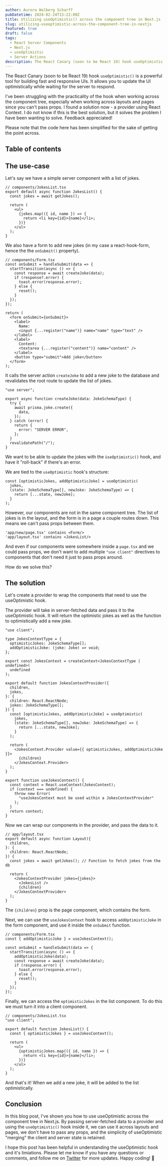 ```yaml
---
author: Aurora Walberg Scharff
pubDatetime: 2024-02-24T15:22:00Z
title: Utilizing useOptimistic() across the component tree in Next.js
slug: utilizing-useoptimistic-across-the-component-tree-in-nextjs
featured: true
draft: false
tags:
  - React Server Components
  - Next.js
  - useOptimistic
  - Server Actions
description: The React Canary (soon to be React 19) hook useOptimistic is a powerful tool for building fast and responsive UIs. It allows you to update the UI optimistically while waiting for the server to respond. In this blog post, I'll show you how to use useOptimistic across the component tree in Next.js.
---
```


The React Canary (soon to be React 19) hook `useOptimistic()` is a powerful tool for building fast and responsive UIs. It allows you to update the UI optimistically while waiting for the server to respond.

I've been struggling with the practicality of the hook when working across the component tree, especially when working across layouts and pages since you can't pass props. I found a solution now - a provider using React Context. I do not know if this is the best solution, but it solves the problem I have been wanting to solve. Feedback appreciated!

Please note that the code here has been simplified for the sake of getting the point across.

## Table of contents

## The use-case

Let's say we have a simple server component with a list of jokes.

```tsx
// components/JokesList.tsx
export default async function JokesList() {
  const jokes = await getJokes();

  return (
    <ul>
      {jokes.map(({ id, name }) => {
        return <li key={id}>{name}</li>;
      })}
    </ul>
  );
}
```

We also have a form to add new jokes (in my case a react-hook-form, hence the the `onSubmit()` property).

```tsx
// components/Form.tsx
const onSubmit = handleSubmit(data => {
  startTransition(async () => {
    const response = await createJoke(data);
    if (response?.error) {
      toast.error(response.error);
    } else {
      reset();
    }
  });
});

return (
  <form onSubmit={onSubmit}>
    <label>
      Name:
      <input {...register("name")} name="name" type="text" />
    </label>
    <label>
      Content:
      <textarea {...register("content")} name="content" />
    </label>
    <button type="submit">Add joke</button>
  </form>
);
```

It calls the server action `createJoke` to add a new joke to the database and revalidates the root route to update the list of jokes.

```tsx
"use server";

export async function createJoke(data: JokeSchemaType) {
  try {
    await prisma.joke.create({
      data,
    });
  } catch (error) {
    return {
      error: "SERVER ERROR",
    };
  }
  revalidatePath("/");
}
```

We want to be able to update the jokes with the `ùseOptimistic()` hook, and have it "roll-back" if there's an error.

We are tied to the `useOptimistic` hook's structure:

```tsx
const [optimisticJokes, addOptimisticJoke] = useOptimistic(
  jokes,
  (state: JokeSchemaType[], newJoke: JokeSchemaType) => {
    return [...state, newJoke];
  }
);
```

However, our components are not in the same component tree. The list of jokes is in the layout, and the form is in a page a couple routes down. This means we can't pass props between them.

```tsx
'app/new/page.tsx' contains <Form/>
'app/layout.tsx' contains <JokesList/>
```

And even if our components were somewhere inside a `page.tsx` and we could pass props, we don't want to add multiple `"use client"` directives to components that don't need it just to pass props around.

How do we solve this?

## The solution

Let's create a provider to wrap the components that need to use the useOptimistic hook.

The provider will take in server-fetched data and pass it to the useOptimistic hook. It will return the optimistic jokes as well as the function to optimistically add a new joke.

```tsx
"use client";

type JokesContextType = {
  optimisticJokes: JokeSchemaType[];
  addOptimisticJoke: (joke: Joke) => void;
};

export const JokesContext = createContext<JokesContextType | undefined>(
  undefined
);

export default function JokesContextProvider({
  children,
  jokes,
}: {
  children: React.ReactNode;
  jokes: JokeSchemaType[];
}) {
  const [optimisticJokes, addOptimisticJoke] = useOptimistic(
    jokes,
    (state: JokeSchemaType[], newJoke: JokeSchemaType) => {
      return [...state, newJoke];
    }
  );

  return (
    <JokesContext.Provider value={{ optimisticJokes, addOptimisticJoke }}>
      {children}
    </JokesContext.Provider>
  );
}

export function useJokesContext() {
  const context = React.useContext(JokesContext);
  if (context === undefined) {
    throw new Error(
      "useJokesContext must be used within a JokesContextProvider"
    );
  }
  return context;
}
```

Now we can wrap our components in the provider, and pass the data to it.

```tsx
// app/layout.tsx
export default async function Layout({
  children,
}: {
  children: React.ReactNode;
}) {
  const jokes = await getJokes(); // Function to fetch jokes from the db

  return (
    <JokesContextProvider jokes={jokes}>
      <JokesList />
      {children}
    </JokesContextProvider>
  );
}
```

The `{children}` prop is the page component, which contains the form.

Next, we can use the `useJokesContext` hook to access `addOptimisticJoke` in the form component, and use it inside the `onSubmit` function.

```tsx
// components/Form.tsx
const { addOptimisticJoke } = useJokesContext();

const onSubmit = handleSubmit(data => {
  startTransition(async () => {
    addOptimisticJoke(data);
    const response = await createJoke(data);
    if (response.error) {
      toast.error(response.error);
    } else {
      reset();
    }
  });
});
```

Finally, we can access the `optimisticJokes` in the list component. To do this we must turn it into a client component.

```tsx
// components/JokesList.tsx
"use client";

export default function JokesList() {
  const { optimisticJokes } = useJokesContext();

  return (
    <ul>
      {optimisticJokes.map(({ id, name }) => {
        return <li key={id}>{name}</li>;
      })}
    </ul>
  );
}
```

And that's it! When we add a new joke, it will be added to the list optimistically.

## Conclusion

In this blog post, I've shown you how to use useOptimistic across the component tree in Next.js. By passing server-fetched data to a provider and using the `useOptimistic()` hook inside it, we can use it across layouts and pages, we don't have to pass any props, and the simplicity of useOptimistic "merging" the client and server state is retained.

I hope this post has been helpful in understanding the useOptimistic hook and it's limiations. Please let me know if you have any questions or comments, and follow me on [Twitter](https://twitter.com/aurorascharff) for more updates. Happy coding! 🚀
